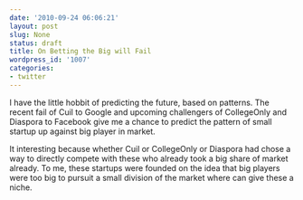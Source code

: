 ```yaml
---
date: '2010-09-24 06:06:21'
layout: post
slug: None
status: draft
title: On Betting the Big will Fail
wordpress_id: '1007'
categories:
- twitter
---
```


I have the little hobbit of predicting the future, based on patterns. The recent fail of Cuil to Google and upcoming challengers of CollegeOnly and Diaspora to Facebook give me a chance to predict the pattern of small startup up against big player in market.

It interesting because whether Cuil or CollegeOnly or Diaspora had chose a way to directly compete with these who already took a big share of market already. To me, these startups were founded on the idea that big players were too big to pursuit a small division of the market where can give these a niche.
